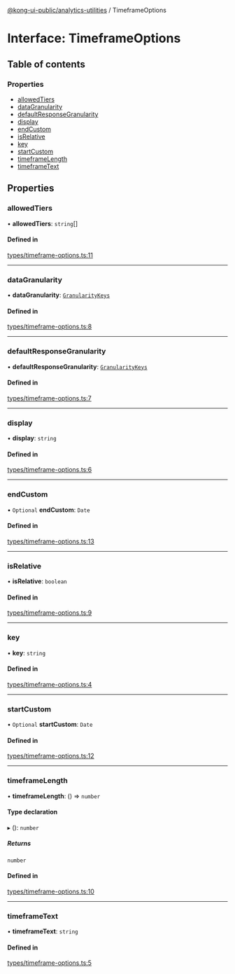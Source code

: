 [@kong-ui-public/analytics-utilities](../analytics-utils.md) / TimeframeOptions

# Interface: TimeframeOptions

## Table of contents

### Properties

- [allowedTiers](TimeframeOptions.md#allowedtiers)
- [dataGranularity](TimeframeOptions.md#datagranularity)
- [defaultResponseGranularity](TimeframeOptions.md#defaultresponsegranularity)
- [display](TimeframeOptions.md#display)
- [endCustom](TimeframeOptions.md#endcustom)
- [isRelative](TimeframeOptions.md#isrelative)
- [key](TimeframeOptions.md#key)
- [startCustom](TimeframeOptions.md#startcustom)
- [timeframeLength](TimeframeOptions.md#timeframelength)
- [timeframeText](TimeframeOptions.md#timeframetext)

## Properties

### allowedTiers

• **allowedTiers**: `string`[]

#### Defined in

[types/timeframe-options.ts:11](https://github.com/Kong/public-ui-components/blob/main/packages/analytics/analytics-utilities/src/types/timeframe-options.ts#L11)

___

### dataGranularity

• **dataGranularity**: [`GranularityKeys`](../enums/GranularityKeys.md)

#### Defined in

[types/timeframe-options.ts:8](https://github.com/Kong/public-ui-components/blob/main/packages/analytics/analytics-utilities/src/types/timeframe-options.ts#L8)

___

### defaultResponseGranularity

• **defaultResponseGranularity**: [`GranularityKeys`](../enums/GranularityKeys.md)

#### Defined in

[types/timeframe-options.ts:7](https://github.com/Kong/public-ui-components/blob/main/packages/analytics/analytics-utilities/src/types/timeframe-options.ts#L7)

___

### display

• **display**: `string`

#### Defined in

[types/timeframe-options.ts:6](https://github.com/Kong/public-ui-components/blob/main/packages/analytics/analytics-utilities/src/types/timeframe-options.ts#L6)

___

### endCustom

• `Optional` **endCustom**: `Date`

#### Defined in

[types/timeframe-options.ts:13](https://github.com/Kong/public-ui-components/blob/main/packages/analytics/analytics-utilities/src/types/timeframe-options.ts#L13)

___

### isRelative

• **isRelative**: `boolean`

#### Defined in

[types/timeframe-options.ts:9](https://github.com/Kong/public-ui-components/blob/main/packages/analytics/analytics-utilities/src/types/timeframe-options.ts#L9)

___

### key

• **key**: `string`

#### Defined in

[types/timeframe-options.ts:4](https://github.com/Kong/public-ui-components/blob/main/packages/analytics/analytics-utilities/src/types/timeframe-options.ts#L4)

___

### startCustom

• `Optional` **startCustom**: `Date`

#### Defined in

[types/timeframe-options.ts:12](https://github.com/Kong/public-ui-components/blob/main/packages/analytics/analytics-utilities/src/types/timeframe-options.ts#L12)

___

### timeframeLength

• **timeframeLength**: () => `number`

#### Type declaration

▸ (): `number`

##### Returns

`number`

#### Defined in

[types/timeframe-options.ts:10](https://github.com/Kong/public-ui-components/blob/main/packages/analytics/analytics-utilities/src/types/timeframe-options.ts#L10)

___

### timeframeText

• **timeframeText**: `string`

#### Defined in

[types/timeframe-options.ts:5](https://github.com/Kong/public-ui-components/blob/main/packages/analytics/analytics-utilities/src/types/timeframe-options.ts#L5)
